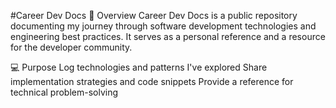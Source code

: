 #Career Dev Docs
🚀 Overview
Career Dev Docs is a public repository documenting my journey through software development technologies and engineering best practices.
It serves as a personal reference and a resource for the developer community.

💻 Purpose
Log technologies and patterns I've explored
Share implementation strategies and code snippets
Provide a reference for technical problem-solving

